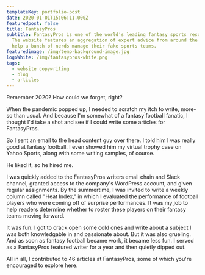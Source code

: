 ```yaml
---
templateKey: portfolio-post
date: 2020-01-01T15:06:11.000Z
featuredpost: false
title: FantasyPros
subtitle: FantasyPros is one of the world's leading fantasy sports resources.
  The website features an aggregation of expert advice from around the web to
  help a bunch of nerds manage their fake sports teams.
featuredimage: /img/temp-background-image.jpg
logoWhite: /img/fantasypros-white.png
tags:
  - website copywriting
  - blog
  - articles
---
```

Remember 2020? How could we forget, right?

When the pandemic popped up, I needed to scratch my itch to write, more-so than usual. And because I'm somewhat of a fantasy football fanatic, I thought I'd take a shot and see if I could write some articles for FantasyPros. 

So I sent an email to the head content guy over there. I told him I was really good at fantasy football. I even showed him my virtual trophy case on Yahoo Sports, along with some writing samples, of course. 

He liked it, so he hired me. 

I was quickly added to the FantasyPros writers email chain and Slack channel, granted access to the company's WordPress account, and given regular assignments. By the summertime, I was invited to write a weekly column called "Heat Index," in which I evaluated the performance of football players who were coming off of surprise performances. It was my job to help readers determine whether to roster these players on their fantasy teams moving forward. 

It was fun. I got to crack open some cold ones and write about a subject I was both knowledgable in and passionate about. But it was also grueling. And as soon as fantasy football became work, it became less fun. I served as a FantasyPros featured writer for a year and then quietly dipped out. 

All in all, I contributed to 46 articles at FantasyPros, some of which you're encouraged to explore here. 